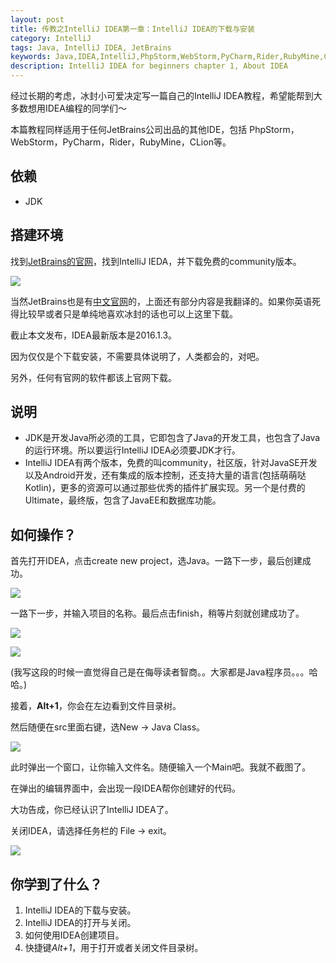```yaml
---
layout: post
title: 传教之IntelliJ IDEA第一章：IntelliJ IDEA的下载与安装
category: IntelliJ
tags: Java, IntelliJ IDEA, JetBrains
keywords: Java,IDEA,IntelliJ,PhpStorm,WebStorm,PyCharm,Rider,RubyMine,CLion,
description: IntelliJ IDEA for beginners chapter 1, About IDEA
---
```


经过长期的考虑，冰封小可爱决定写一篇自己的IntelliJ IDEA教程，希望能帮到大多数想用IDEA编程的同学们～

本篇教程同样适用于任何JetBrains公司出品的其他IDE，包括 PhpStorm，WebStorm，PyCharm，Rider，RubyMine，CLion等。

## 依赖

- JDK

## 搭建环境

找到[JetBrains的官网](https://www.jetbrains.com)，找到IntelliJ IEDA，并下载免费的community版本。

<img src="https://coding.net/u/ice1000/p/Images/git/raw/master/blog-img/old/java/idea_on_web.png" align="center">

当然JetBrains也是有[中文官网](http://www.jetbrains.com.cn)的，上面还有部分内容是我翻译的。如果你英语死得比较早或者只是单纯地喜欢冰封的话也可以上这里下载。

截止本文发布，IDEA最新版本是2016.1.3。

因为仅仅是个下载安装，不需要具体说明了，人类都会的，对吧。

另外，任何有官网的软件都该上官网下载。

## 说明

+ JDK是开发Java所必须的工具，它即包含了Java的开发工具，也包含了Java的运行环境。所以要运行IntelliJ IDEA必须要JDK才行。
+ IntelliJ IDEA有两个版本，免费的叫community，社区版，针对JavaSE开发以及Android开发，还有集成的版本控制，还支持大量的语言(包括萌萌哒Kotlin)，更多的资源可以通过那些优秀的插件扩展实现。另一个是付费的Ultimate，最终版，包含了JavaEE和数据库功能。


## 如何操作？

首先打开IDEA，点击create new project，选Java。一路下一步，最后创建成功。

<p><img src="https://coding.net/u/ice1000/p/Images/git/raw/master/blog-img/old/java/idea1/0.png" align="center"></p>

一路下一步，并输入项目的名称。最后点击finish，稍等片刻就创建成功了。

<p><img src="https://coding.net/u/ice1000/p/Images/git/raw/master/blog-img/old/java/idea1/1.png" align="center"></p>
<p><img src="https://coding.net/u/ice1000/p/Images/git/raw/master/blog-img/old/java/idea1/2.png" align="center"></p>

(我写这段的时候一直觉得自己是在侮辱读者智商。。大家都是Java程序员。。。哈哈。)

接着，**Alt+1**，你会在左边看到文件目录树。

然后随便在src里面右键，选New -> Java Class。

<p><img src="https://coding.net/u/ice1000/p/Images/git/raw/master/blog-img/old/java/idea1/3.png" align="center"></p>

此时弹出一个窗口，让你输入文件名。随便输入一个Main吧。我就不截图了。

在弹出的编辑界面中，会出现一段IDEA帮你创建好的代码。

大功告成，你已经认识了IntelliJ IDEA了。

关闭IDEA，请选择任务栏的 File -> exit。

<p><img src="https://coding.net/u/ice1000/p/Images/git/raw/master/blog-img/old/java/idea1/4.png" align="center"></p>

## 你学到了什么？

1. IntelliJ IDEA的下载与安装。
1. IntelliJ IDEA的打开与关闭。
1. 如何使用IDEA创建项目。
1. 快捷键*Alt+1*，用于打开或者关闭文件目录树。

